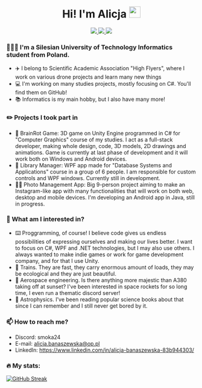 
<h1 align="center">
  Hi! I'm Alicja
  <img src="https://media.giphy.com/media/hvRJCLFzcasrR4ia7z/giphy.gif" width="30px"/>
</h1>

<div id="badges" align="center">
  <a href="(https://www.linkedin.com/in/alicja-banaszewska-83b944303/)">
    <img src="https://img.shields.io/badge/Linked%20In-blue"/>
  </a>
  <a href="(https://www.youtube.com/@Smoka24)">
    <img src="https://img.shields.io/badge/YouTube-red"/>
  </a>
    <a href="https://linktr.ee/highflyers.polsl?fbclid=PAZXh0bgNhZW0CMTEAAaeTe_z2CsCxWXDfOFapE7AFWgVtB9R1pcmm7u8NW5DBJ-TVnKidqcaveZyGVw_aem_5blP7AH8xevmc-a00-QKtg">
    <img src="https://img.shields.io/badge/High%20Flyers-blue"/>
  </a>
</div>

  ### 👩🏻‍🎓 I'm a Silesian University of Technology Informatics student from Poland.
- ✈️ I belong to Scientific Academic Association "High Flyers", where I work on various drone projects and learn many new things
- 💻 I'm working on many studies projects, mostly focusing on C#. You'll find them on GitHub!
- 📚 Informatics is my main hobby, but I also have many more!

 ### ✏️ Projects I took part in
- 🦆 BrainRot Game: 
3D game on Unity Engine programmed in C# for "Computer Graphics" course of my studies. I act as a full-stack developer, making whole design, code, 3D models, 2D drawings and animations. Game is currently at last phase of development and it will work both on Windows and Android devices.
- 📖 Library Manager: 
WPF app made for "Database Systems and Applications" course in a group of 6 people. I am responsible for custom controls and WPF windows. Currently still in development.
- 🤳🏻 Photo Management App: 
Big 9-person project aiming to make an Instagram-like app with many functionalities that will work on both web, desktop and mobile devices. I'm developing an Android app in Java, still in progress.

### 🔎 What am I interested in?
- ⌨️ Proggramming, of course! I believe code gives us endless possibilities of expressing ourselves and making our lives better. I want to focus on C#, WPF and .NET technologies, but I may also use others. I always wanted to make indie games or work for game development company, and for that I use Unity.
- 🚄 Trains. They are fast, they carry enormous amount of loads, they may be ecological and they are just beautiful.
- 🛫 Aerospace engineering. Is there anything more majestic than A380 taking off at sunset? I've been interested in space rockets for so long time, I even run a thematic discord server!
- 🌌 Astrophysics. I've been reading popular science books about that since I can remember and I still never get bored by it.

 ### 📫 How to reach me?
- Discord: smoka24
- E-mail: alicja.banaszewska@op.pl
- LinkedIn: https://www.linkedin.com/in/alicja-banaszewska-83b944303/

### :fire: My stats:
<a href="https://git.io/streak-stats"><img src="https://github-readme-streak-stats.herokuapp.com?user=Smoka24&theme=dark&date_format=j%20M%5B%20Y%5D&mode=weekly" alt="GitHub Streak" /></a>
